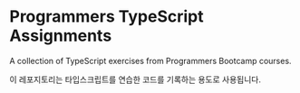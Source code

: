 # Programmers TypeScript Assignments

A collection of TypeScript exercises from Programmers Bootcamp courses.

이 레포지토리는 타입스크립트를 연습한 코드를 기록하는 용도로 사용됩니다.
